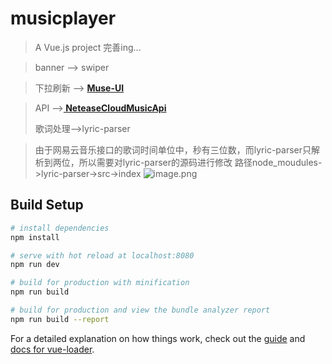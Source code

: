 # musicplayer

> A Vue.js project
> 完善ing...

> banner --> swiper

> 下拉刷新 --> **[Muse-UI](https://muse-ui.org/)**

> API -->**[ NeteaseCloudMusicApi](https://github.com/Binaryify/NeteaseCloudMusicApi)**
> 
> 歌词处理-->lyric-parser

> 由于网易云音乐接口的歌词时间单位中，秒有三位数，而lyric-parser只解析到两位，所以需要对lyric-parser的源码进行修改
> 路径node_moudules->lyric-parser->src->index
![image.png](https://s2.loli.net/2022/05/04/bZlirHYVR2Q4Wyt.png)
## Build Setup

``` bash
# install dependencies
npm install

# serve with hot reload at localhost:8080
npm run dev

# build for production with minification
npm run build

# build for production and view the bundle analyzer report
npm run build --report
```

For a detailed explanation on how things work, check out the [guide](http://vuejs-templates.github.io/webpack/) and [docs for vue-loader](http://vuejs.github.io/vue-loader).
